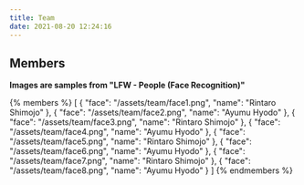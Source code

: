 ```yaml
---
title: Team
date: 2021-08-20 12:24:16
---
```


## Members

**Images are samples from "LFW - People (Face Recognition)"**

{% members %}
[
  { "face": "/assets/team/face1.png", "name": "Rintaro Shimojo" },
  { "face": "/assets/team/face2.png", "name": "Ayumu Hyodo" },
  { "face": "/assets/team/face3.png", "name": "Rintaro Shimojo" },
  { "face": "/assets/team/face4.png", "name": "Ayumu Hyodo" },
  { "face": "/assets/team/face5.png", "name": "Rintaro Shimojo" },
  { "face": "/assets/team/face6.png", "name": "Ayumu Hyodo" },
  { "face": "/assets/team/face7.png", "name": "Rintaro Shimojo" },
  { "face": "/assets/team/face8.png", "name": "Ayumu Hyodo" }
]
{% endmembers %}
